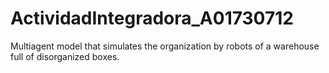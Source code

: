 # ActividadIntegradora_A01730712
Multiagent model that simulates the organization by robots of a warehouse full of disorganized boxes.
